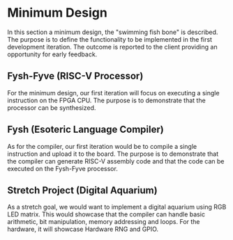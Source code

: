 # Minimum Design

In this section a minimum design, the "swimming fish bone" is described. The
purpose is to define the functionality to be implemented in the first
development iteration. The outcome is reported to the client providing an
opportunity for early feedback.

## Fysh-Fyve (RISC-V Processor)

For the minimum design, our first iteration will focus on executing a single
instruction on the FPGA CPU. The purpose is to demonstrate that the processor
can be synthesized.

## Fysh (Esoteric Language Compiler)

As for the compiler, our first iteration would be to compile a single
instruction and upload it to the board. The purpose is to demonstrate that the
compiler can generate RISC-V assembly code and that the code can be executed on
the Fysh-Fyve processor.

## Stretch Project (Digital Aquarium)

As a stretch goal, we would want to implement a digital aquarium using RGB LED
matrix. This would showcase that the compiler can handle basic arithmetic, bit
manipulation, memory addressing and loops. For the hardware, it will showcase
Hardware RNG and GPIO.
